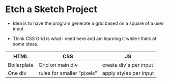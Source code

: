 # Etch a Sketch Project

 - Idea is to have the program generate a grid based on a 
   square of a user input.

 - Think CSS Grid is what i need here and am learning it while 
   I think of some ideas.

| HTML | CSS | JS |
| ----------- | ----------- | ----------- |
| Boilerplate | Grid on main div | create div's per input
| One div | rules for smaller "pixels" | apply styles per input


